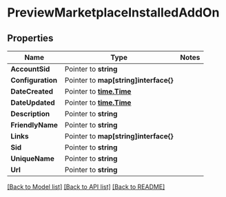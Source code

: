 # PreviewMarketplaceInstalledAddOn

## Properties
Name | Type | Notes
------------ | ------------- | -------------
**AccountSid** | Pointer to **string** | 
**Configuration** | Pointer to **map[string]interface{}** | 
**DateCreated** | Pointer to [**time.Time**](time.Time.md) | 
**DateUpdated** | Pointer to [**time.Time**](time.Time.md) | 
**Description** | Pointer to **string** | 
**FriendlyName** | Pointer to **string** | 
**Links** | Pointer to **map[string]interface{}** | 
**Sid** | Pointer to **string** | 
**UniqueName** | Pointer to **string** | 
**Url** | Pointer to **string** | 

[[Back to Model list]](../README.md#documentation-for-models) [[Back to API list]](../README.md#documentation-for-api-endpoints) [[Back to README]](../README.md)


